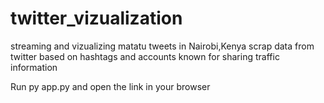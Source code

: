 # twitter_vizualization
streaming and vizualizing matatu tweets in Nairobi,Kenya
scrap data from twitter based on hashtags and accounts known for sharing traffic information

Run py app.py and open the link in your browser
